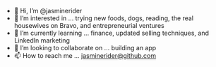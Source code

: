 - 👋 Hi, I’m @jasminerider
- 👀 I’m interested in ... trying new foods, dogs, reading, the real housewives on Bravo, and entrepreneurial ventures
- 🌱 I’m currently learning ... finance, updated selling techniques, and LinkedIn marketing
- 💞️ I’m looking to collaborate on ... building an app
- 📫 How to reach me ... jasminerider@github.com 

<!---
jasminerider/jasminerider is a ✨ special ✨ repository because its `README.md` (this file) appears on your GitHub profile.
You can click the Preview link to take a look at your changes.
--->
